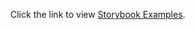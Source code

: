 Click the link to view [Storybook Examples](https://jenniferfubook.github.io/react-components/?path=/story/introduction--page).
